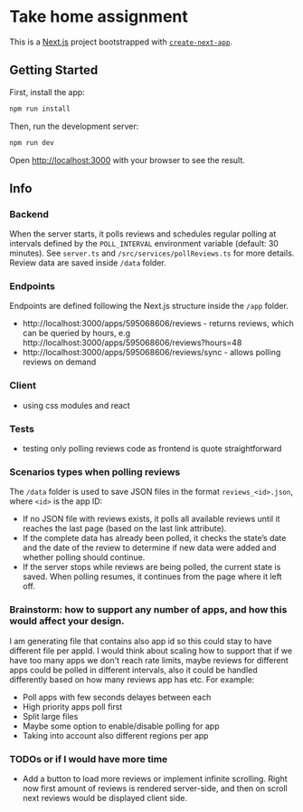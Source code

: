 # Take home assignment

This is a [Next.js](https://nextjs.org) project bootstrapped with [`create-next-app`](https://nextjs.org/docs/app/api-reference/cli/create-next-app).

## Getting Started

First, install the app:

```bash
npm run install
```

Then, run the development server:

```bash
npm run dev
```

Open [http://localhost:3000](http://localhost:3000) with your browser to see the result.

## Info

### Backend 
When the server starts, it polls reviews and schedules regular polling at intervals defined by the `POLL_INTERVAL` environment variable (default: 30 minutes).
See `server.ts` and `/src/services/pollReviews.ts` for more details. Review data are saved inside `/data` folder.

### Endpoints 
Endpoints are defined following the Next.js structure inside the `/app` folder.
- http://localhost:3000/apps/595068606/reviews - returns reviews, which can be queried by hours, e.g http://localhost:3000/apps/595068606/reviews?hours=48
- http://localhost:3000/apps/595068606/reviews/sync - allows polling reviews on demand

### Client
- using css modules and react    

### Tests
- testing only polling reviews code as frontend is quote straightforward

### Scenarios types when polling reviews
The `/data` folder is used to save JSON files in the format `reviews_<id>.json`, where `<id>` is the app ID:
- If no JSON file with reviews exists, it polls all available reviews until it reaches the last page (based on the last link attribute).
- If the complete data has already been polled, it checks the state’s date and the date of the review to determine if new data were added and whether polling should continue.
- If the server stops while reviews are being polled, the current state is saved. When polling resumes, it continues from the page where it left off.

### Brainstorm: how to support any number of apps, and how this would affect your design.
I am generating file that contains also app id so this could stay to have different file per appId. I would think about scaling how to support that if we have too many apps we don't reach rate limits, maybe reviews for different apps could be polled in different intervals, also it could be handled differently based on how many reviews app has etc. For example:
- Poll apps with few seconds delayes between each
- High priority apps poll first
- Split large files
- Maybe some option to enable/disable polling for app
- Taking into account also different regions per app 

### TODOs or if I would have more time
- Add a button to load more reviews or implement infinite scrolling. Right now first amount of reviews is rendered server-side, and then on scroll next reviews would be displayed client side.